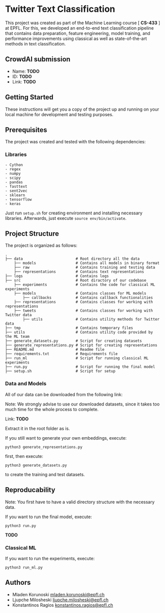 # Twitter Text Classification

This project was created as part of the Machine Learning course [ **CS-433** ] at EPFL.
For this, we developed an end-to-end text classification pipeline that contains data preparation, feature engineering, model training, and performance improvements using classical as well as state-of-the-art methods in text classification. 

## CrowdAI submission

- Name: **TODO**
- ID: **TODO**
- Link: **TODO**

## Getting Started

These instructions will get you a copy of the project up and running on your local machine for development and testing purposes.

## Prerequisites

The project was created and tested with the following dependencies:

### Libraries

```
- Cython
- regex
- numpy
- scipy
- pandas
- fasttext
- sent2vec
- sklearn
- tensorflow
- keras
```

Just run `setup.sh` for creating environment and installing necessary libraries. Afterwards, just execute `source env/bin/activate`.

## Project Structure

The project is organized as follows:

    .
    ├── data                        # Root directory all the data
        ├── models                  # Contains all models in binary format
        ├── raw                     # Contains training and testing data
        ├── representations         # Contains text representations
    ├── logs                        # Contains logs
    ├── src                         # Root diractory of our codebase
        ├── experiments             # Contains the code for classical ML experiments
        ├── models                  # Contains classes for ML models
            ├── callbacks           # Contains callback functionalities
        ├── representations         # Contains classes for working with representations
        ├── tweets                  # Contains classes for working with Twitter data
            ├── utils               # Contains utility methods for Twitter data
    ├── tmp                         # Contains temporary files
    ├── utils                       # Contains utility code provided by the ML team
    ├── generate_datasets.py        # Script for creating datasets
    ├── generate_representations.py # Script for creating representations
    ├── README.md                   # Readme file
    ├── requirements.txt            # Requirements file
    ├── run_ml                      # Script for running classical ML experiments
    ├── run.py                      # Script for running the final model
    ├── setup.sh                    # Script for setup

### Data and Models

All of our data can be downloaded from the following link:

Note: We strongly advise to use our downloaded datasets, since it takes too much time for the whole process to complete.

Link: **TODO**

Extract it in the root folder as is.

If you still want to generate your own embeddings, execute:

```
python3 generate_representations.py
```

first, then execute:

```
python3 generate_datasets.py
```

to create the training and test datasets.

## Reproducability

Note: You first have to have a valid directory structure with the necessary data.

If you want to run the final model, execute:

```
python3 run.py
```

**TODO**

### Classical ML

If you want to run the experiments, execute:

```
python3 run_ml.py
```

## Authors

* Mladen Korunoski      mladen.korunoski@epfl.ch
* Ljupche Milosheski    ljupche.milosheski@epfl.ch
* Konstantinos Ragios   konstantinos.ragios@epfl.ch
